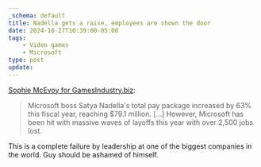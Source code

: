 ```yaml
---
_schema: default
title: Nadella gets a raise, employees are shown the door
date: 2024-10-27T10:39:00-05:00
tags:
    - Video games
    - Microsoft
type: post
update:
---
```

[Sophie McEvoy for GamesIndustry.biz](https://www.gamesindustry.biz/microsoft-ceo-pay-rises-63-to-79-million):

> Microsoft boss Satya Nadella's total pay package increased by 63% this fiscal year, reaching $79.1 million. \[...\] However, Microsoft has been hit with massive waves of layoffs this year with over 2,500 jobs lost.

This is a complete failure by leadership at one of the biggest companies in the world. Guy should be ashamed of himself.